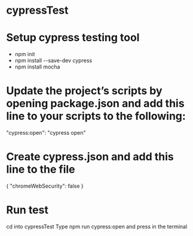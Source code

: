# cypressTest

# Setup cypress testing tool

- npm init
- npm install --save-dev cypress
- npm install mocha

# Update the project’s scripts by opening package.json and add this line to your scripts to the following:

"cypress:open": "cypress open"

# Create cypress.json and add this line to the file

{ "chromeWebSecurity": false }

# Run test
cd into cypressTest
Type npm run cypress:open and press in the terminal






